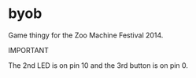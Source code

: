 byob
====

Game thingy for the Zoo Machine Festival 2014.



IMPORTANT

The 2nd LED is on pin 10 and the 3rd button is on pin 0.
